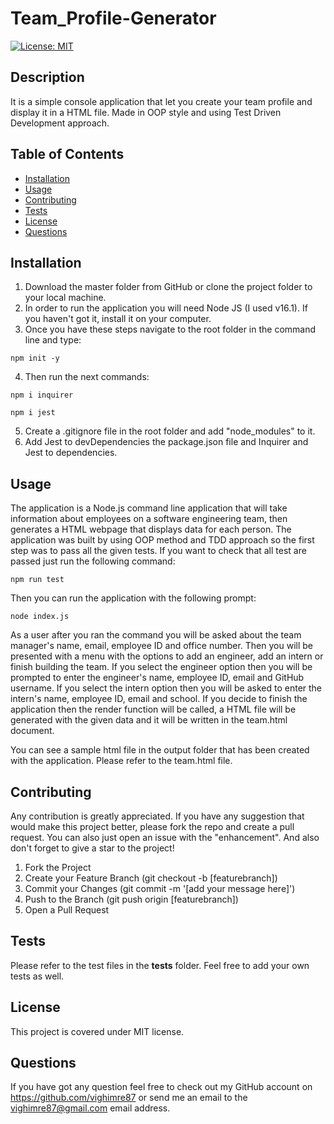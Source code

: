 # Team_Profile-Generator

 [![License: MIT](https://img.shields.io/badge/License-MIT-yellow.svg)](https://opensource.org/licenses/MIT)

## Description
It is a simple console application that let you create your team profile and display it in a HTML file. Made in OOP style and using Test Driven Development approach.

## Table of Contents
  - [Installation](#installation)
  - [Usage](#usage)
  - [Contributing](#contributing)
  - [Tests](#tests)
  - [License](#license)
  - [Questions](#questions)

## Installation
  1. Download the master folder from GitHub or clone the project folder to your local machine.
  2. In order to run the application you will need Node JS (I used v16.1). If you haven't got it, install it on your computer.
  3. Once you have these steps navigate to the root folder in the command line and type:
  ```
  npm init -y
  ```
  4. Then run the next commands:
  ```
  npm i inquirer
  ```
  ```
  npm i jest
  ```
  5. Create a .gitignore file in the root folder and add "node_modules" to it.
  6. Add Jest to devDependencies the package.json file and Inquirer and Jest to dependencies.

## Usage
  The application is a Node.js command line application that will take information about employees on a software engineering team, then generates a HTML webpage that displays data for each person. The application was built by using OOP method and TDD approach so the first step was to pass all the given tests. If you want to check that all test are passed just run the following command:
  ```
  npm run test
  ```
  Then you can run the application with the following prompt:
  ```
  node index.js
  ```
  As a user after you ran the command you will be asked about the team manager's name, email, employee ID and office number. Then you will be presented with a menu  with the options to add an engineer, add an intern or finish building the team. If you select the engineer option then you will be prompted to enter the engineer's name, employee ID, email and GitHub username. If you select the intern option then you will be asked to enter the intern's name, employee ID, email and school. If you decide to finish the application then the render function will be called, a HTML file will be generated with the given data and it will be written in the team.html document.

  You can see a sample html file in the output folder that has been created with the application. Please refer to the team.html file.

## Contributing
  Any contribution is greatly appreciated.
  If you have any suggestion that would make this project better, please fork the repo and create a pull request. You can also just open an issue with the "enhancement". And also don't forget to give a star to the project!
  1. Fork the Project
  2. Create your Feature Branch (git checkout -b [featurebranch])
  3. Commit your Changes (git commit -m '[add your message here]')
  4. Push to the Branch (git push origin [featurebranch])
  5. Open a Pull Request

  ## Tests
  Please refer to the test files in the __tests__ folder. Feel free to add your own tests as well.

  ## License
  This project is covered under MIT license.

  ## Questions
  If you have got any question feel free to check out my GitHub account on https://github.com/vighimre87 or send me an email to the [vighimre87@gmail.com](mailto:vighimre87@gmail.com) email address.
